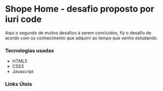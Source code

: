 # Shope Home - desafio proposto por iuri code

Aqui o segundo de muitos desafios à serem concluídos, fiz o desafio de acordo com os conhecimento que adquirir ao tempo que venho estudando. 

### Tecnologias usadas 

- HTML5
- CSS3
- Javascript

### Links Úteis